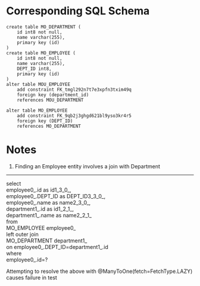 Corresponding SQL Schema
========================
    
    create table MO_DEPARTMENT (                          
        id int8 not null,                                 
        name varchar(255),                                
        primary key (id)                                  
    )                                                     
    create table MO_EMPLOYEE (                            
        id int8 not null,                                 
        name varchar(255),                                
        DEPT_ID int8,                                     
        primary key (id)                                  
    )                                                     
    alter table MOU_EMPLOYEE                              
        add constraint FK_tmgl292n7t7e3xpfn3txim49q       
        foreign key (department_id)                       
        references MOU_DEPARTMENT     
                            
    alter table MO_EMPLOYEE                               
        add constraint FK_9qb2j3ghgd621bl9yso3kr4r5       
        foreign key (DEPT_ID)                             
        references MO_DEPARTMENT                          


Notes      
=====

1. Finding an Employee entity involves a join with Department
--------------------------------------------------------------
                                         
   select                                         
       employee0_.id as id1_3_0_,                 
       employee0_.DEPT_ID as DEPT_ID3_3_0_,       
       employee0_.name as name2_3_0_,             
       department1_.id as id1_2_1_,               
       department1_.name as name2_2_1_            
   from                                           
       MO_EMPLOYEE employee0_                     
   left outer join                                
       MO_DEPARTMENT department1_                 
           on employee0_.DEPT_ID=department1_.id  
   where                                          
       employee0_.id=?   
           
 Attempting to resolve the above with @ManyToOne(fetch=FetchType.LAZY) causes failure in test           

                            






